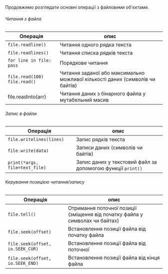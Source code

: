 Продовжимо розглядати основні операції з файловими об'єктами.

###### Читання з файла

|Операція|опис|
|-|-|
|`file.readline()`|Читання одного рядка текста|
|`file.readlines()`|Читання списка рядків текста|
|`for line in file: pass`|Порядкове читання|
|`file.read(100)`<br>`file.read()`|Читання заданої або максимально можливої кількості даних (символів чи байтів)|
|file.readinto(arr)|Читання даних з бінарного файла у мутабельний масив|

###### Запис в файли

|Операція|опис|
|-|-|
|`file.writelines(lines)`|Запис рядків текста|
|`file.write(data)`|Записи даних (символів чи байтів)|
|`print(*args, file=text_file)`|Запис даних у текстовий файл за допомогою функції `print()`|


###### Керування позицією читання/запису

|Операція|опис|
|-|-|
|`file.tell()`|Отримання поточної позиції (зміщення від початку файла у символах чи байтах)|
|`file.seek(offset)`|Встановлення позиції файла від початку файла|
|`file.seek(offset, io.SEEK_CUR)`|Встановлення позиції файла від поточної|
|`file.seek(offset, io.SEEK_END)`|Встановлення позиції файла від кінця файла|



